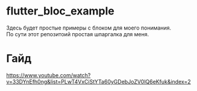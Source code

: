 # flutter_bloc_example
Здесь будет простые примеры с блоком для моего понимания.  
По сути этот репозитоий простая шпаргалка для меня.  
# Гайд  
https://www.youtube.com/watch?v=33DYnEfh0ng&list=PLwT4VxCiStYTa60yGDebJoZV0lQ6eKfuk&index=2
